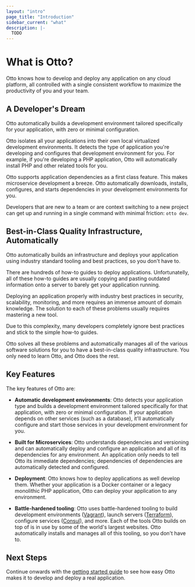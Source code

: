 ```yaml
---
layout: "intro"
page_title: "Introduction"
sidebar_current: "what"
description: |-
  TODO
---
```


# What is Otto?

Otto knows how to develop and deploy any application on any cloud
platform, all controlled with a single consistent workflow to maximize
the productivity of you and your team.

## A Developer's Dream

Otto automatically builds a development environment tailored specifically
for your application, with zero or minimal configuration.

Otto isolates all your applications into their own local virtualized
development environments. It detects the type of application you're developing and
configures that development environment for you. For example, if you're
developing a PHP application, Otto will automatically install PHP and
other related tools for you.

Otto supports application dependencies as a first class feature. This makes
microservice development a breeze. Otto automatically downloads, installs,
configures, and starts dependencies in your development environments for you.

Developers that are new to a team or are context switching to a new
project can get up and running in a single command with minimal friction:
`otto dev`.

## Best-in-Class Quality Infrastructure, Automatically

Otto automatically builds an infrastructure and deploys your application
using industry standard tooling and best practices, so you don't have to.

There are hundreds of how-to guides to deploy applications. Unfortunatelly,
all of these how-to guides are usually copying and pasting outdated information
onto a server to barely get your application running.

Deploying an application properly with industry best practices in security,
scalability, monitoring, and more requires an immense amount of domain
knowledge. The solution to each of these problems usually requires
mastering a new tool.

Due to this complexity, many developers completely ignore best practices
and stick to the simple how-to guides.

Otto solves all these problems and automatically manages all of the
various software solutions for you to have a best-in-class quality
infrastructure. You only need to learn Otto, and Otto does the rest.

## Key Features

The key features of Otto are:

* **Automatic development environments**: Otto detects your application
  type and builds a development environment tailored specifically for that
  application, with zero or minimal configuration. If your application depends
  on other services (such as a database), it'll automatically configure and
  start those services in your development environment for you.

* **Built for Microservices**: Otto understands dependencies and versioning
  and can automatically deploy and configure an application and all
  of its dependencies for any environment. An application only needs to
  tell Otto its immediate dependencies; dependencies of dependencies are
  automatically detected and configured.

* **Deployment**: Otto knows how to deploy applications as well develop
  them. Whether your application is a Docker container or a legacy
  monolithic PHP application, Otto can deploy your application to any
  environment.

* **Battle-hardened tooling**: Otto uses battle-hardened tooling to
  build development environments ([Vagrant](https://vagrantup.com)),
  launch servers ([Terraform](https://terraform.io)), configure
  services ([Consul](https://consul.io)), and more. Each of the tools
  Otto builds on top of is in use by some of the world's largest websites.
  Otto automatically installs and manages all of this tooling, so you don't
  have to.

## Next Steps

Continue onwards with the [getting started guide](/intro/getting-started/install.html)
to see how easy Otto makes it to develop and deploy a real application.
